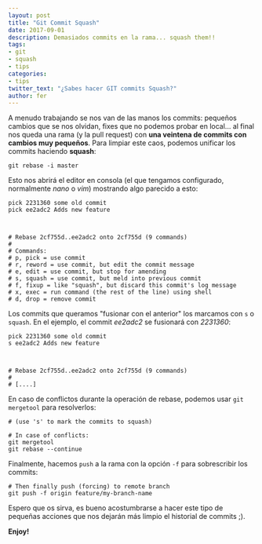 ```yaml
---
layout: post
title: "Git Commit Squash"
date: 2017-09-01
description: Demasiados commits en la rama... squash them!!
tags: 
- git
- squash
- tips
categories: 
- tips
twitter_text: "¿Sabes hacer GIT commits Squash?"
author: fer
---
```


A menudo trabajando se nos van de las manos los commits: pequeños cambios que se nos olvidan, fixes que no podemos probar en local... al final nos queda una rama (y la pull request) con **una veintena de commits con cambios muy pequeños**. Para limpiar este caos, podemos unificar los commits haciendo **squash**:

```shell
git rebase -i master

```
Esto nos abrirá el editor en consola (el que tengamos configurado, normalmente *nano* o *vim*) mostrando algo parecido a esto:

```
pick 2231360 some old commit
pick ee2adc2 Adds new feature



# Rebase 2cf755d..ee2adc2 onto 2cf755d (9 commands)
#
# Commands:
# p, pick = use commit
# r, reword = use commit, but edit the commit message
# e, edit = use commit, but stop for amending
# s, squash = use commit, but meld into previous commit
# f, fixup = like "squash", but discard this commit's log message
# x, exec = run command (the rest of the line) using shell
# d, drop = remove commit
```

Los commits que queramos "fusionar con el anterior" los marcamos con `s` o  `squash`. En el ejemplo, el commit *ee2adc2* se fusionará con *2231360*:

```
pick 2231360 some old commit
s ee2adc2 Adds new feature



# Rebase 2cf755d..ee2adc2 onto 2cf755d (9 commands)
#
# [....]
```


En caso de conflictos durante la operación de rebase, podemos usar `git mergetool` para resolverlos:

```shell
# (use 's' to mark the commits to squash)

# In case of conflicts:
git mergetool
git rebase --continue
```

Finalmente, hacemos `push` a la rama con la opción `-f` para sobrescribir los commits:

```shell
# Then finally push (forcing) to remote branch
git push -f origin feature/my-branch-name
```


Espero que os sirva, es bueno acostumbrarse a hacer este tipo de pequeñas acciones que nos dejarán más limpio el historial de commits ;).

**Enjoy!**
